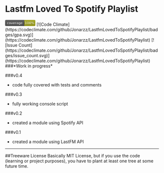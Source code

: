 # Lastfm Loved To Spotify Playlist 
<img url="coverage_badge.svg" src="coverage_badge.png" alt="Generated using coverage-badge.py" height="20">
[![Code Climate](https://codeclimate.com/github/Jonarzz/LastfmLovedToSpotifyPlaylist/badges/gpa.svg)](https://codeclimate.com/github/Jonarzz/LastfmLovedToSpotifyPlaylist) [![Issue Count](https://codeclimate.com/github/Jonarzz/LastfmLovedToSpotifyPlaylist/badges/issue_count.svg)](https://codeclimate.com/github/Jonarzz/LastfmLovedToSpotifyPlaylist)
###*Work in progress*

###v0.4
* code fully covered with tests and comments

###v0.3
* fully working console script

###v0.2
* created a module using Spotify API

###v0.1
* created a module using LastFM API

---
##Treeware License
Basically MIT License, but if you use the code (learning or project purposes), you have to plant at least one tree at some future time.
